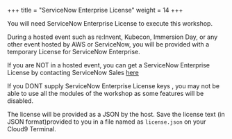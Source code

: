 +++
title = "ServiceNow Enterprise License"
weight = 14
+++

You will need ServiceNow Enterprise License to execute this workshop.

During a hosted event such as re:Invent, Kubecon, Immersion Day, or any other event hosted by  AWS or ServiceNow, you will be provided with a temporary License for ServiceNow Enterprise.

If you are NOT in a hosted event, you can get a ServiceNow Enterprise License by contacting ServiceNow Sales [here](https://www.servicenow.com/contact-us/sales.html)

If you DONT supply ServiceNow Enterprise License keys , you may not be able to use all the modules of the workshop as some features will be disabled.

The license will be provided as a JSON by the host. Save the license text (in JSON format)provided to you in a file named as `license.json` on your Cloud9 Terminal.